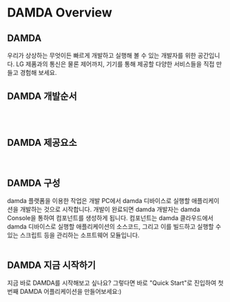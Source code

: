 # DAMDA Overview



## DAMDA <a href="#damda" id="damda"></a>

우리가 상상하는 무엇이든 빠르게 개발하고 실행해 볼 수 있는 개발자를 위한 공간입니다. LG 제품과의 통신은 물론 제어까지, 기기를 통해 제공할 다양한 서비스들을 직접 만들고 경험해 보세요.

## DAMDA 개발순서 <a href="#damda-1" id="damda-1"></a>

​

<figure><img src="https://files.gitbook.com/v0/b/gitbook-x-prod.appspot.com/o/spaces%2Fl3Km0lGSEvAZ1z7FtNCb%2Fuploads%2FZshVVr0lpqHpCH5VfjbF%2Fimage.png?alt=media&#x26;token=51ce95b3-3232-4573-b2f3-94c9da3cd468" alt=""><figcaption></figcaption></figure>

## DAMDA 제공요소  <a href="#damda-2" id="damda-2"></a>

​

## DAMDA 구성 <a href="#damda-3" id="damda-3"></a>

damda 플랫폼을 이용한 작업은 개발 PC에서 damda 디바이스로 실행할 애플리케이션을 개발하는 것으로 시작합니다. 개발이 완료되면 damda 개발자는 damda Console을 통하여 컴포넌트를 생성하게 됩니다. 컴포넌트는 damda 클라우드에서 damda 디바이스로 실행할 애플리케이션의 소스코드, 그리고 이를 빌드하고 실행할 수 있는 스크립트 등을 관리하는 소프트웨어 모듈입니다.

<figure><img src="https://files.gitbook.com/v0/b/gitbook-x-prod.appspot.com/o/spaces%2Fl3Km0lGSEvAZ1z7FtNCb%2Fuploads%2Fi5p2skfe09cPleJRgkEp%2Fimage.png?alt=media&#x26;token=51e3e207-d5b6-4d01-9449-7f3ad2f898df" alt=""><figcaption></figcaption></figure>

## DAMDA 지금 시작하기 <a href="#damda-4" id="damda-4"></a>

지금 바로 DAMDA를 시작해보고 싶나요? 그렇다면 바로 "Quick Start"로 진입하여 첫번째 DAMDA 어플리케이션을 만들어보세요:)​
